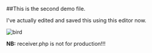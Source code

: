 ##This is the second demo file.

I've actually edited and saved this using this editor now.

![bird](http://cdn.ebaumsworld.com/mediaFiles/picture/2034322/81593570.jpg)

**NB:** receiver.php is not for production!!!